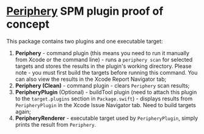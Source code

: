 # [Periphery](https://github.com/peripheryapp/periphery) SPM plugin proof of concept

This package contains two plugins and one executable target:
1. **Periphery** - command plugin (this means you need to run it manually from Xcode or the command line) - runs a `periphery scan` for selected targets and stores the results in the plugin's working directory. Please note - you must first build the targets before running this command. You can also view the results in the Xcode Report Navigator tab;
2. **Periphery (Clean)** - command plugin - clears `Periphery` scan results;
3. **PeripheryPlugin** (Optional) - buildTool plugin (need to attach this plugin to the `target.plugins` section in `Package.swift`) - displays results from `PeripheryPlugin` in the Xcode Issue Navigator tab. Need to build targets again;
4. **PeripheryRenderer** - executable target used by `PeripheryPlugin`, simply prints the result from `Periphery`.
